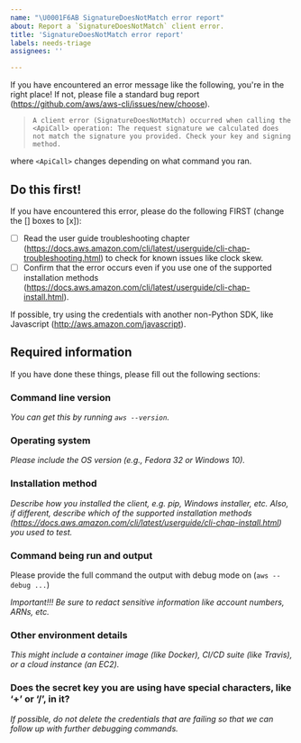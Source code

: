 ```yaml
---
name: "\U0001F6AB SignatureDoesNotMatch error report"
about: Report a `SignatureDoesNotMatch` client error.
title: 'SignatureDoesNotMatch error report'
labels: needs-triage
assignees: ''

---
```


If you have encountered an error message like the following, you're in the right place! If not, please file a standard bug report (https://github.com/aws/aws-cli/issues/new/choose).

> `A client error (SignatureDoesNotMatch) occurred when calling the <ApiCall> operation: The request signature we calculated does not match the signature you provided. Check your key and signing method.`

where `<ApiCall>` changes depending on what command you ran.

## Do this first!

If you have encountered this error, please do the following FIRST (change the [] boxes to [x]):

- [ ] Read the user guide troubleshooting chapter (https://docs.aws.amazon.com/cli/latest/userguide/cli-chap-troubleshooting.html) to check for known issues like clock skew.
- [ ] Confirm that the error occurs even if you use one of the supported installation methods (https://docs.aws.amazon.com/cli/latest/userguide/cli-chap-install.html).

If possible, try using the credentials with another non-Python SDK, like Javascript (http://aws.amazon.com/javascript).

## Required information

If you have done these things, please fill out the following sections:

### Command line version

*You can get this by running `aws --version`.*

### Operating system

*Please include the OS version (e.g., Fedora 32 or Windows 10).*

### Installation method

*Describe how you installed the client, e.g. pip, Windows installer, etc. Also, if different, describe which of the supported installation methods (https://docs.aws.amazon.com/cli/latest/userguide/cli-chap-install.html) you used to test.*

### Command being run and output

Please provide the full command the output with debug mode on (`aws --debug ...`)

*Important!!! Be sure to redact sensitive information like account numbers, ARNs, etc.*

### Other environment details

*This might include a container image (like Docker), CI/CD suite (like Travis), or a cloud instance (an EC2).*

### Does the secret key you are using have special characters, like ‘+’ or ‘/’, in it?

*If possible, do not delete the credentials that are failing so that we can follow up with further debugging commands.*
